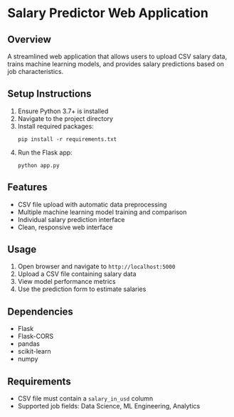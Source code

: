 # Salary Predictor Web Application

## Overview
A streamlined web application that allows users to upload CSV salary data, trains machine learning models, and provides salary predictions based on job characteristics.

## Setup Instructions
1. Ensure Python 3.7+ is installed
2. Navigate to the project directory
3. Install required packages:
   ```
   pip install -r requirements.txt
   ```
4. Run the Flask app:
   ```
   python app.py
   ```

## Features
- CSV file upload with automatic data preprocessing
- Multiple machine learning model training and comparison
- Individual salary prediction interface
- Clean, responsive web interface

## Usage
1. Open browser and navigate to `http://localhost:5000`
2. Upload a CSV file containing salary data
3. View model performance metrics
4. Use the prediction form to estimate salaries

## Dependencies
- Flask
- Flask-CORS
- pandas
- scikit-learn
- numpy

## Requirements
- CSV file must contain a `salary_in_usd` column
- Supported job fields: Data Science, ML Engineering, Analytics
